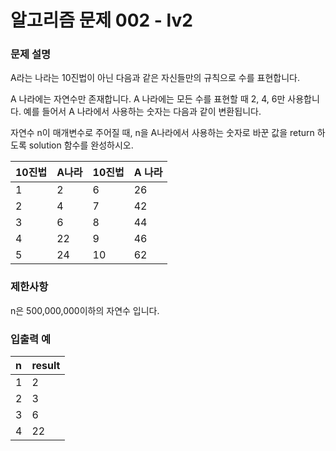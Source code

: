 # **알고리즘 문제 002 - lv2**

### **문제 설명**

A라는 나라는 10진법이 아닌 다음과 같은 자신들만의 규칙으로 수를 표현합니다.

A 나라에는 자연수만 존재합니다.
A 나라에는 모든 수를 표현할 때 2, 4, 6만 사용합니다.
예를 들어서 A 나라에서 사용하는 숫자는 다음과 같이 변환됩니다.

자연수 n이 매개변수로 주어질 때, n을 A나라에서 사용하는 숫자로 바꾼 값을 return 하도록 solution 함수를 완성하시오.

| 10진법 | A나라 | 10진법 | A 나라 |
| :----- | :---- | :----- | :----- |
| 1      | 2     | 6      | 26     |
| 2      | 4     | 7      | 42     |
| 3      | 6     | 8      | 44     |
| 4      | 22    | 9      | 46     |
| 5      | 24    | 10     | 62     |


### **제한사항**

n은 500,000,000이하의 자연수 입니다.


### **입출력 예**

| n    | result |
| :--- | :----- |
| 1    | 2      |
| 2    | 3      |
| 3    | 6      |
| 4    | 22     |